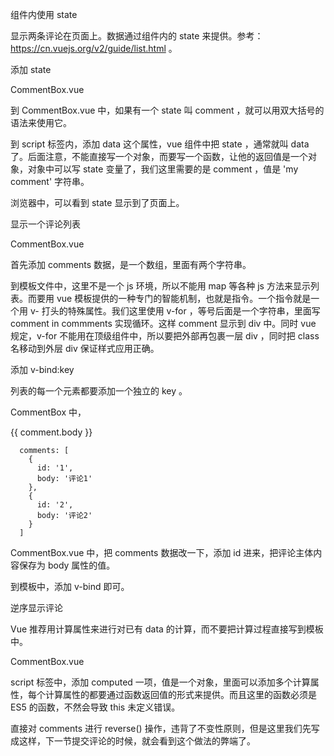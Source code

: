 组件内使用 state

显示两条评论在页面上。数据通过组件内的 state 来提供。参考：https://cn.vuejs.org/v2/guide/list.html 。

添加 state

CommentBox.vue

<template>
  <div class="comment-box">
    {{ comment }}
  </div>
</template>

<script>
  export default {
    name: 'CommentBox',
    data: () => ({
      comment: 'my comment'
    })
  }
</script>
到 CommentBox.vue 中，如果有一个 state 叫 comment ，就可以用双大括号的语法来使用它。

到 script 标签内，添加 data 这个属性，vue 组件中把 state ，通常就叫 data 了。后面注意，不能直接写一个对象，而要写一个函数，让他的返回值是一个对象，对象中可以写 state 变量了，我们这里需要的是 comment ，值是 'my comment' 字符串。

浏览器中，可以看到 state 显示到了页面上。

显示一个评论列表

CommentBox.vue

<template>
  <div class="comment-box">
    <div v-for="comment in comments">
      {{ comment }}
    </div>
  </div>
</template>

<script>
  export default {
    data: () => ({
      comments: [
        '评论1',
        '评论2'
      ]
    })
  }
</script>
首先添加 comments 数据，是一个数组，里面有两个字符串。

到模板文件中，这里不是一个 js 环境，所以不能用 map 等各种 js 方法来显示列表。而要用 vue 模板提供的一种专门的智能机制，也就是指令。一个指令就是一个用 v- 打头的特殊属性。我们这里使用 v-for ，等号后面是一个字符串，里面写 comment in commments 实现循环。这样 comment 显示到 div 中。同时 vue 规定，v-for 不能用在顶级组件中，所以要把外部再包裹一层 div ，同时把 class 名移动到外层 div 保证样式应用正确。

添加 v-bind:key

列表的每一个元素都要添加一个独立的 key 。

CommentBox 中，

  <div v-bind:key="comment.id" v-for="comment in comments">
    {{ comment.body }}
  </div>

      comments: [
        {
          id: '1',
          body: '评论1'
        },
        {
          id: '2',
          body: '评论2'
        }
      ]   
CommentBox.vue 中，把 comments 数据改一下，添加 id 进来，把评论主体内容保存为 body 属性的值。

到模板中，添加 v-bind 即可。

逆序显示评论

Vue 推荐用计算属性来进行对已有 data 的计算，而不要把计算过程直接写到模板中。

CommentBox.vue

<template>
    <div v-bind:key="comment.id" v-for="comment in reversedComments">
</template>

<script>
  export default {
    computed: {
      reversedComments: function () { return this.comments.reverse() }
    }
  }
</script>
script 标签中，添加 computed 一项，值是一个对象，里面可以添加多个计算属性，每个计算属性的都要通过函数返回值的形式来提供。而且这里的函数必须是 ES5 的函数，不然会导致 this 未定义错误。

直接对 comments 进行 reverse() 操作，违背了不变性原则，但是这里我们先写成这样，下一节提交评论的时候，就会看到这个做法的弊端了。
